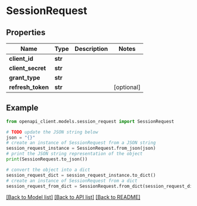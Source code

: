 # SessionRequest


## Properties

Name | Type | Description | Notes
------------ | ------------- | ------------- | -------------
**client_id** | **str** |  | 
**client_secret** | **str** |  | 
**grant_type** | **str** |  | 
**refresh_token** | **str** |  | [optional] 

## Example

```python
from openapi_client.models.session_request import SessionRequest

# TODO update the JSON string below
json = "{}"
# create an instance of SessionRequest from a JSON string
session_request_instance = SessionRequest.from_json(json)
# print the JSON string representation of the object
print(SessionRequest.to_json())

# convert the object into a dict
session_request_dict = session_request_instance.to_dict()
# create an instance of SessionRequest from a dict
session_request_from_dict = SessionRequest.from_dict(session_request_dict)
```
[[Back to Model list]](../README.md#documentation-for-models) [[Back to API list]](../README.md#documentation-for-api-endpoints) [[Back to README]](../README.md)


